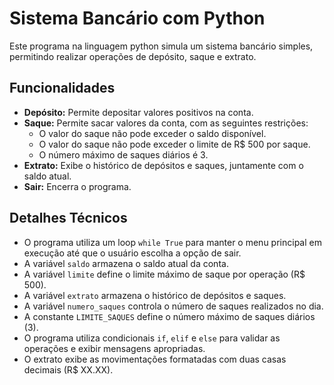# Sistema Bancário com Python

Este programa na linguagem python simula um sistema bancário simples, permitindo realizar operações de depósito, saque e extrato.

## Funcionalidades

-   **Depósito:** Permite depositar valores positivos na conta.
-   **Saque:** Permite sacar valores da conta, com as seguintes restrições:
    -   O valor do saque não pode exceder o saldo disponível.
    -   O valor do saque não pode exceder o limite de R$ 500 por saque.
    -   O número máximo de saques diários é 3.
-   **Extrato:** Exibe o histórico de depósitos e saques, juntamente com o saldo atual.
-   **Sair:** Encerra o programa.
  
## Detalhes Técnicos

-   O programa utiliza um loop `while True` para manter o menu principal em execução até que o usuário escolha a opção de sair.
-   A variável `saldo` armazena o saldo atual da conta.
-   A variável `limite` define o limite máximo de saque por operação (R$ 500).
-   A variável `extrato` armazena o histórico de depósitos e saques.
-   A variável `numero_saques` controla o número de saques realizados no dia.
-   A constante `LIMITE_SAQUES` define o número máximo de saques diários (3).
-   O programa utiliza condicionais `if`, `elif` e `else` para validar as operações e exibir mensagens apropriadas.
-   O extrato exibe as movimentações formatadas com duas casas decimais (R$ XX.XX).
